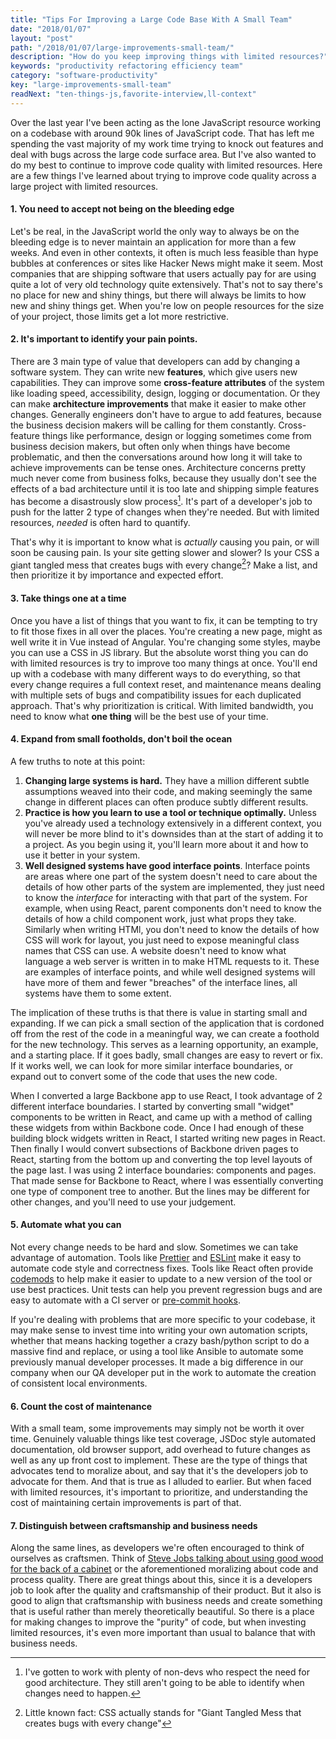 ```yaml
---
title: "Tips For Improving a Large Code Base With A Small Team"
date: "2018/01/07"
layout: "post"
path: "/2018/01/07/large-improvements-small-team/"
description: "How do you keep improving things with limited resources?"
keywords: "productivity refactoring efficiency team"
category: "software-productivity"
key: "large-improvements-small-team"
readNext: "ten-things-js,favorite-interview,ll-context"
---
```


Over the last year I've been acting as the lone JavaScript resource working on a codebase with around 90k lines of JavaScript code.  That has left me spending the vast majority of my work time trying to knock out features and deal with bugs across the large code surface area.  But I've also wanted to do my best to continue to improve code quality with limited resources.  Here are a few things I've learned about trying to improve code quality across a large project with limited resources.


#### 1. You need to accept not being on the bleeding edge

Let's be real, in the JavaScript world the only way to always be on the bleeding edge is to never maintain an application for more than a few weeks.  And even in other contexts, it often is much less feasible than hype bubbles at conferences or sites like Hacker News might make it seem.  Most companies that are shipping software that users actually pay for are using quite a lot of very old technology quite extensively.  That's not to say there's no place for new and shiny things, but there will always be limits to how new and shiny things get.  When you're low on people resources for the size of your project, those limits get a lot more restrictive.


#### 2. It's important to identify your pain points.

There are 3 main type of value that developers can add by changing a software system. They can write new **features**, which give users new capabilities.  They can improve some **cross-feature attributes** of the system like loading speed, accessibility, design, logging or documentation.  Or they can make **architecture improvements** that make it easier to make other changes.  Generally engineers don't have to argue to add features, because the business decision makers will be calling for them constantly.  Cross-feature things like performance, design or logging sometimes come from business decision makers, but often only when things have become problematic, and then the conversations around how long it will take to achieve improvements can be tense ones.  Architecture concerns pretty much never come from business folks, because they usually don't see the effects of a bad architecture until it is too late and shipping simple features has become a disastrously slow process[^1].  It's part of a developer's job to push for the latter 2 type of changes when they're needed.   But with limited resources, *needed* is often hard to quantify.

That's why it is important to know what is *actually* causing you pain, or will soon be causing pain.  Is your site getting slower and slower?  Is your CSS a giant tangled mess that creates bugs with every change[^2]?  Make a list, and then prioritize it by importance and expected effort.


#### 3. Take things one at a time

Once you have a list of things that you want to fix, it can be tempting to try to fit those fixes in all over the places.  You're creating a new page, might as well write it in Vue instead of Angular.  You're changing some styles, maybe you can use a CSS in JS library.  But the absolute worst thing you can do with limited resources is try to improve too many things at once.  You'll end up with a codebase with many different ways to do everything, so that every change requires a full context reset, and maintenance means dealing with multiple sets of bugs and compatibility issues for each duplicated approach.  That's why prioritization is critical.  With limited bandwidth, you need to know what **one thing** will be the best use of your time.


#### 4. Expand from small footholds, don't boil the ocean

A few truths to note at this point:

1. **Changing large systems is hard.**  They have a million different subtle assumptions weaved into their code, and making seemingly the same change in different places can often produce subtly different results.  
2. **Practice is how you learn to use a tool or technique optimally.** Unless you've already used a technology extensively in a different context, you will never be more blind to it's downsides than at the start of adding it to a project.  As you begin using it, you'll learn more about it and how to use it better in your system.
3. **Well designed systems have good interface points**.  Interface points are areas where one part of the system doesn't need to care about the details of how other parts of the system are implemented, they just need to know the *interface* for interacting with that part of the system.  For example, when using React, parent components don't need to know the details of how a child component work, just what props they take.  Similarly when writing HTMl, you don't need to know the details of how CSS will work for layout, you just need to expose meaningful class names that CSS can use.  A website doesn't need to know what language a web server is written in to make HTML requests to it.  These are examples of interface points, and while well designed systems will have more of them and fewer "breaches" of the interface lines, all systems have them to some extent.

The implication of these truths is that there is value in starting small and expanding.  If we can pick a small section of the application that is cordoned off from the rest of the code in a meaningful way, we can create a foothold for the new technology.  This serves as a learning opportunity, an example, and a starting place.  If it goes badly, small changes are easy to revert or fix.  If it works well, we can look for more similar interface boundaries, or expand out to convert some of the code that uses the new code.

When I converted a large Backbone app to use React, I took advantage of 2 different interface boundaries.  I started by converting small "widget" components to be written in React, and came up with a method of calling these widgets from within Backbone code.  Once I had enough of these building block widgets written in React, I started writing new pages in React.  Then finally I would convert subsections of Backbone driven pages to React, starting from the bottom up and converting the top level layouts of the page last.  I was using 2 interface boundaries: components and pages.  That made sense for Backbone to React, where I was essentially converting one type of component tree to another.  But the lines may be different for other changes, and you'll need to use your judgement.


#### 5. Automate what you can

Not every change needs to be hard and slow.  Sometimes we can take advantage of automation. Tools like [Prettier](https://prettier.io/) and [ESLint](https://eslint.org/) make it easy to automate code style and correctness fixes.  Tools like React often provide [codemods](https://github.com/reactjs/react-codemod) to help make it easier to update to a new version of the tool or use best practices.  Unit tests can help you prevent regression bugs and are easy to automate with a CI server or [pre-commit hooks](https://benmccormick.org/2017/02/26/running-jest-tests-before-each-git-commit/).  

If you're dealing with problems that are more specific to your codebase, it may make sense to invest time into writing your own automation scripts, whether that means hacking together a crazy bash/python script to do a massive find and replace, or using a tool like Ansible to automate some previously manual developer processes. It made a big difference in our company when our QA developer put in the work to automate the creation of consistent local environments.

#### 6. Count the cost of maintenance

With a small team, some improvements may simply not be worth it over time.  Genuinely valuable things like test coverage, JSDoc style automated documentation, old browser support, add overhead to future changes as well as any up front cost to implement. These are the type of things that advocates tend to moralize about, and say that it's the developers job to advocate for them.  And that is true as I alluded to earlier.  But when faced with limited resources, it's important to prioritize, and understanding the cost of maintaining certain improvements is part of that.

#### 7. Distinguish between craftsmanship and business needs

Along the same lines, as developers we're often encouraged to think of ourselves as craftsmen.  Think of [Steve Jobs talking about using good wood for the back of a cabinet](https://thenextweb.com/apple/2011/10/24/steve-jobs-obsession-with-the-quality-of-the-things-unseen/) or the aforementioned moralizing about code and process quality.  There are great things about this, since it is a developers job to look after the quality and craftsmanship of their product.  But it also is good to align that craftsmanship with business needs and create something that is useful rather than merely theoretically beautiful.  So there is a place for making changes to improve the "purity" of code, but when investing limited resources, it's even more important than usual to balance that with business needs.




[^1]: I've gotten to work with plenty of non-devs who respect the need for good architecture.  They still aren't going to be able to identify when changes need to happen.
[^2]: Little known fact: CSS actually stands for "Giant Tangled Mess that creates bugs with every change"
